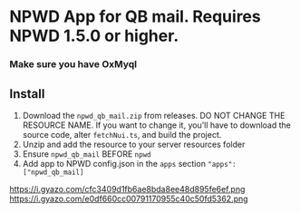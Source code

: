 # NPWD App for QB mail. Requires NPWD 1.5.0 or higher.

### Make sure you have OxMyql

## Install
1. Download the `npwd_qb_mail.zip` from releases. DO NOT CHANGE THE RESOURCE NAME. If you want to change it, you'll have to download the source code, alter `fetchNui.ts`, and build the project.
2. Unzip and add the resource to your server resources folder
3. Ensure `npwd_qb_mail` BEFORE `npwd`
4. Add app to NPWD config.json in the `apps` section `"apps": ["npwd_qb_mail]`

https://i.gyazo.com/cfc3409d1fb6ae8bda8ee48d895fe6ef.png
https://i.gyazo.com/e0df660cc00791170955c40c50fd5362.png
